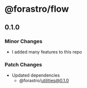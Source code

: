 # @forastro/flow

## 0.1.0

### Minor Changes

- I added many features to this repo

### Patch Changes

- Updated dependencies
  - @forastro/utilities@0.1.0
